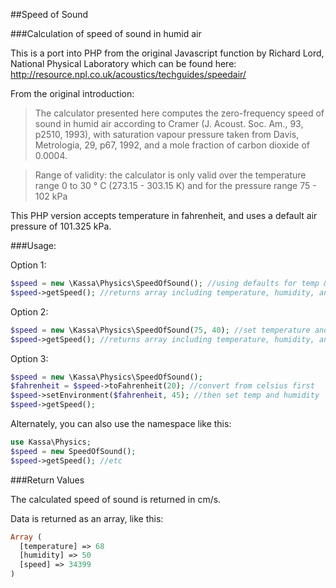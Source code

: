 ##Speed of Sound

###Calculation of speed of sound in humid air

This is a port into PHP from the original Javascript function by Richard Lord, National Physical Laboratory which can be found here: http://resource.npl.co.uk/acoustics/techguides/speedair/

From the original introduction:

> The calculator presented here computes the zero-frequency speed of sound in humid air according to Cramer (J. Acoust. Soc. Am., 93, p2510, 1993), with saturation vapour pressure taken from Davis, Metrologia, 29, p67, 1992, and a mole fraction of carbon dioxide of 0.0004.

> Range of validity: the calculator is only valid over the temperature range 0 to 30 ° C (273.15 - 303.15 K) and for the pressure range 75 - 102 kPa

This PHP version accepts temperature in fahrenheit, and uses a default air pressure of 101.325 kPa.

###Usage:

Option 1:

```php
$speed = new \Kassa\Physics\SpeedOfSound(); //using defaults for temp & humidity
$speed->getSpeed(); //returns array including temperature, humidity, and speed of sound
```

Option 2:

```php
$speed = new \Kassa\Physics\SpeedOfSound(75, 40); //set temperature and humidity
$speed->getSpeed(); //returns array including temperature, humidity, and speed of sound
```

Option 3:

```php
$speed = new \Kassa\Physics\SpeedOfSound();
$fahrenheit = $speed->toFahrenheit(20); //convert from celsius first
$speed->setEnvironment($fahrenheit, 45); //then set temp and humidity
$speed->getSpeed();
```

Alternately, you can also use the namespace like this:

```php
use Kassa\Physics;
$speed = new SpeedOfSound();
$speed->getSpeed(); //etc
```

###Return Values

The calculated speed of sound is returned in cm/s.

Data is returned as an array, like this:

```php
Array ( 
  [temperature] => 68
  [humidity] => 50
  [speed] => 34399
)
```
